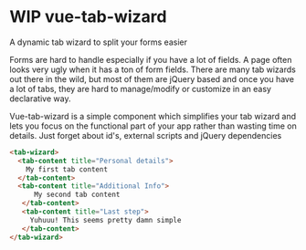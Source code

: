 # WIP vue-tab-wizard
A dynamic tab wizard to split your forms easier

Forms are hard to handle especially if you have a lot of fields. A page often looks very ugly when it has a ton of form fields.
There are many tab wizards out there in the wild, but most of them are jQuery based and once you have a lot of tabs, they are hard to manage/modify 
or customize in an easy declarative way.

Vue-tab-wizard is a simple component which simplifies your tab wizard and lets you focus on the functional part of your app rather than
wasting time on details. Just forget about id's, external scripts and jQuery dependencies
```html
<tab-wizard>
  <tab-content title="Personal details">
    My first tab content
  </tab-content>
  <tab-content title="Additional Info">
      My second tab content
   </tab-content>
   <tab-content title="Last step">
     Yuhuuu! This seems pretty damn simple
   </tab-content>
</tab-wizard>
```
